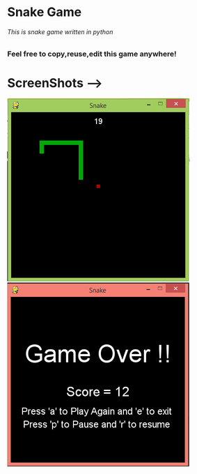<h1>Snake Game</h1>
<h6>This is snake game written in python</h6>
<h3>Feel free to copy,reuse,edit this game anywhere!</h3>

<h1>ScreenShots --></h1>
<img src="snake 1.png">
<img src="snake 2.png">
